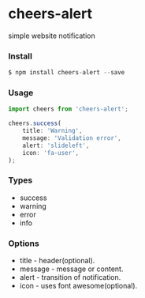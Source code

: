 # cheers-alert
simple website notification


### Install
```js
$ npm install cheers-alert --save
```


### Usage
```js
import cheers from 'cheers-alert';

cheers.success(
    title: 'Warning',
    message: 'Validation error',
    alert: 'slideleft',
    icon: 'fa-user',
);
```

### Types
  - success
  - warning
  - error
  - info

### Options
  - title - header(optional).
  - message - message or content.
  - alert - transition of notification.
  - icon - uses font awesome(optional).
